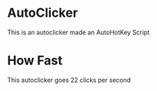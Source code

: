 # AutoClicker
This is an autoclicker made an AutoHotKey Script
# How Fast
This autoclicker goes 22 clicks per second
